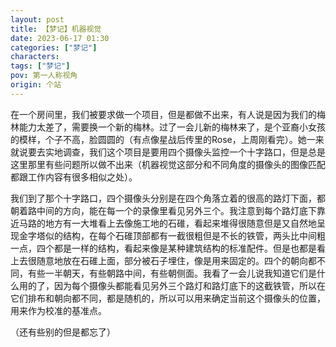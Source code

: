 ```yaml
---
layout: post
title: 【梦记】机器视觉
date: 2023-06-17 01:30
categories: ["梦记"]
characters: 
tags: ["梦记"]
pov: 第一人称视角
origin: 个站
---
```


在一个房间里，我们被要求做一个项目，但是都做不出来，有人说是因为我们的梅林能力太差了，需要换一个新的梅林。过了一会儿新的梅林来了，是个亚裔小女孩的模样，个子不高，脸圆圆的（有点像星战后传里的Rose，上周刚看完）。她一来就说要去实地调查，我们这个项目是要用四个摄像头监控一个十字路口，但是总是这里那里有些问题所以做不出来（机器视觉这部分和不同角度的摄像头的图像匹配都跟工作内容有很多相似之处）。

我们到了那个十字路口，四个摄像头分别是在四个角落立着的很高的路灯下面，都朝着路中间的方向，能在每一个的录像里看见另外三个。我注意到每个路灯底下靠近马路的地方有一大堆看上去像施工地的石碓，看起来堆得很随意但是又自然地呈现金字塔似的结构，在每个石碓顶部都有一截很粗但是不长的铁管，两头比中间粗一点，四个都是一样的结构，看起来像是某种建筑结构的标准配件。但是也都是看上去很随意地放在石碓上面，部分被石子埋住，像是用来固定的。四个的朝向都不同，有些一半朝天，有些朝路中间，有些朝侧面。我看了一会儿说我知道它们是什么用的了，因为每个摄像头都能看见另外三个路灯和路灯底下的这截铁管，所以在它们排布和朝向都不同，都是随机的，所以可以用来确定当前这个摄像头的位置，用来作为校准的基准点。

（还有些别的但是都忘了）
